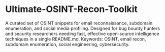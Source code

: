 # Ultimate-OSINT-Recon-Toolkit
A curated set of OSINT snippets for email reconnaissance, subdomain enumeration, and social media profiling. Designed for bug bounty hunters and security researchers needing fast, effective open-source intelligence techniques in a single README.md. Keywords: OSINT, email recon, subdomain enumeration, social engineering, cybersecurity.

